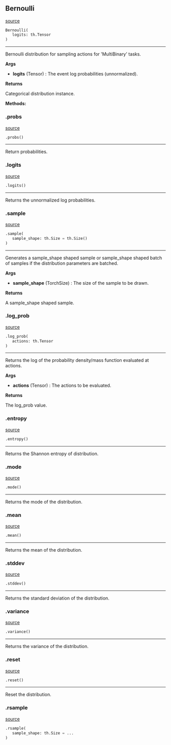 #


## Bernoulli
[source](https://github.com/RLE-Foundation/Hsuanwu\blob\main\hsuanwu/xplore/distribution/bernoulli.py\#L7)
```python 
Bernoulli(
   logits: th.Tensor
)
```


---
Bernoulli distribution for sampling actions for 'MultiBinary' tasks.

**Args**

* **logits** (Tensor) : The event log probabilities (unnormalized).


**Returns**

Categorical distribution instance.


**Methods:**


### .probs
[source](https://github.com/RLE-Foundation/Hsuanwu\blob\main\hsuanwu/xplore/distribution/bernoulli.py\#L24)
```python
.probs()
```

---
Return probabilities.

### .logits
[source](https://github.com/RLE-Foundation/Hsuanwu\blob\main\hsuanwu/xplore/distribution/bernoulli.py\#L29)
```python
.logits()
```

---
Returns the unnormalized log probabilities.

### .sample
[source](https://github.com/RLE-Foundation/Hsuanwu\blob\main\hsuanwu/xplore/distribution/bernoulli.py\#L33)
```python
.sample(
   sample_shape: th.Size = th.Size()
)
```

---
Generates a sample_shape shaped sample or sample_shape shaped batch of
samples if the distribution parameters are batched.


**Args**

* **sample_shape** (TorchSize) : The size of the sample to be drawn.


**Returns**

A sample_shape shaped sample.

### .log_prob
[source](https://github.com/RLE-Foundation/Hsuanwu\blob\main\hsuanwu/xplore/distribution/bernoulli.py\#L45)
```python
.log_prob(
   actions: th.Tensor
)
```

---
Returns the log of the probability density/mass function evaluated at actions.


**Args**

* **actions** (Tensor) : The actions to be evaluated.


**Returns**

The log_prob value.

### .entropy
[source](https://github.com/RLE-Foundation/Hsuanwu\blob\main\hsuanwu/xplore/distribution/bernoulli.py\#L56)
```python
.entropy()
```

---
Returns the Shannon entropy of distribution.

### .mode
[source](https://github.com/RLE-Foundation/Hsuanwu\blob\main\hsuanwu/xplore/distribution/bernoulli.py\#L61)
```python
.mode()
```

---
Returns the mode of the distribution.

### .mean
[source](https://github.com/RLE-Foundation/Hsuanwu\blob\main\hsuanwu/xplore/distribution/bernoulli.py\#L66)
```python
.mean()
```

---
Returns the mean of the distribution.

### .stddev
[source](https://github.com/RLE-Foundation/Hsuanwu\blob\main\hsuanwu/xplore/distribution/bernoulli.py\#L71)
```python
.stddev()
```

---
Returns the standard deviation of the distribution.

### .variance
[source](https://github.com/RLE-Foundation/Hsuanwu\blob\main\hsuanwu/xplore/distribution/bernoulli.py\#L76)
```python
.variance()
```

---
Returns the variance of the distribution.

### .reset
[source](https://github.com/RLE-Foundation/Hsuanwu\blob\main\hsuanwu/xplore/distribution/bernoulli.py\#L80)
```python
.reset()
```

---
Reset the distribution.

### .rsample
[source](https://github.com/RLE-Foundation/Hsuanwu\blob\main\hsuanwu/xplore/distribution/bernoulli.py\#L84)
```python
.rsample(
   sample_shape: th.Size = ...
)
```

